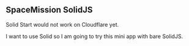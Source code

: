 ## SpaceMission SolidJS

Solid Start would not work on Cloudflare yet. 

I want to use Solid so I am going to try this mini app with bare SolidJS.
